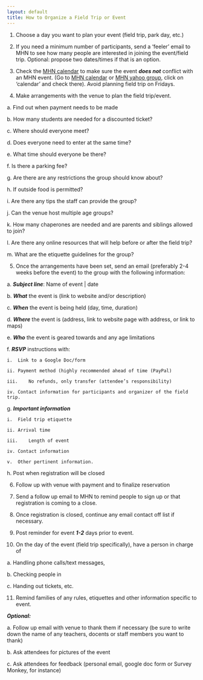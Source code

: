 ```yaml
---
layout: default
title: How to Organize a Field Trip or Event
---
```


1. Choose a day you want to plan your event (field trip, park day, etc.)

2. If you need a minimum number of participants, send a ‘feeler’ email to MHN to see how many people are interested in joining the event/field trip. Optional: propose two dates/times if that is an option.

3. Check the [MHN calendar](http://www.muslimhomeschoolnetwork.com/events/calendar/) to make sure the event ***does not*** conflict with an MHN event.
(Go to [MHN calendar](http://www.muslimhomeschoolnetwork.com/events/calendar/) or [MHN yahoo group](https://groups.yahoo.com/MuslimHomeschoolNetwork), click on ‘calendar’ and check there). Avoid planning field trip on Fridays.

4. Make arrangements with the venue to plan the field trip/event. 

  a.	Find out when payment needs to be made

  b.	How many students are needed for a discounted ticket?

  c.	Where should everyone meet? 

  d.	Does everyone need to enter at the same time? 

  e.	What time should everyone be there? 

  f.	Is there a parking fee?

  g.	 Are there are any restrictions the group should know about?

  h.	If outside food is permitted?

  i.	Are there any tips the staff can provide the group?

  j.	Can the venue host multiple age groups?

  k.	 How many chaperones are needed and are parents and siblings allowed to join?

  l.	 Are there any online resources that will help before or after the field trip?

  m.	What are the etiquette guidelines for the group?

5.	Once the arrangements have been set, send an email (preferably 2-4 weeks before the event) to the group with the following information:

  a.	***Subject line***: Name of event | date

  b.	***What*** the event is (link to website and/or description)

  c.	***When*** the event is being held (day, time, duration)

  d.	***Where*** the event is (address, link to website page with address, or  link to maps)

  e.	***Who*** the event is geared towards and any age limitations

  f.	***RSVP*** instructions with:

    i.	Link to a Google Doc/form

    ii.	Payment method (highly recommended ahead of time (PayPal)

    iii.	No refunds, only transfer (attendee’s responsibility)

    iv.	Contact information for participants and organizer of the field trip.

  g.	***Important information***

    i.	Field trip etiquette

    ii.	Arrival time

    iii.	Length of event

    iv.	Contact information

    v.	Other pertinent information.

  h.	Post when registration will be closed

6.	Follow up with venue with payment and to finalize reservation

7.	Send a follow up email to MHN to remind people to sign up or that registration is coming to a close.

8.	Once registration is closed, continue any email contact off list if necessary.

9.	Post reminder for event ***1-2*** days prior to event.

10.	On the day of the event (field trip specifically), have a person in charge of 

  a.	Handling phone calls/text messages,

  b.	Checking people in

  c.	Handing out tickets, etc. 

11.	Remind families of any rules, etiquettes and other information specific to event.

***Optional:*** 

a.	Follow up email with venue to thank them if necessary (be sure to write down the name of any teachers, docents or staff members you want to thank)

b.	Ask attendees for pictures of the event

c.	Ask attendees for feedback (personal email, google doc form or Survey Monkey, for instance)
